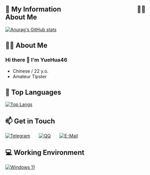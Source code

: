 <!--
**shengxi2000/shengxi2000** is a ✨ _special_ ✨ repository because its `README.md` (this file) appears on your GitHub profile.

Here are some ideas to get you started:

- 🔭 I’m currently working on ...
- 🌱 I’m currently learning ...
- 👯 I’m looking to collaborate on ...
- 🤔 I’m looking for help with ...
- 💬 Ask me about ...
- 📫 How to reach me: ...
- 😄 Pronouns: ...
- ⚡ Fun fact: ...
  -->

## 🏅 My Information &nbsp;&nbsp;&nbsp;&nbsp;&nbsp;&nbsp;&nbsp;&nbsp;&nbsp;&nbsp;&nbsp;&nbsp;&nbsp;&nbsp;&nbsp;&nbsp;&nbsp;&nbsp;&nbsp;&nbsp;  &nbsp;&nbsp;&nbsp;&nbsp;&nbsp;&nbsp;&nbsp;&nbsp;&nbsp;&nbsp;&nbsp;&nbsp;&nbsp;&nbsp;&nbsp;&nbsp;&nbsp;&nbsp;&nbsp;&nbsp;&nbsp;&nbsp;&nbsp;&nbsp;&nbsp; 🧑‍💻 About Me

[![Anurag's GitHub stats](https://github-readme-stats.vercel.app/api?username=YueHua46&show_icons=true&theme=synthwave)](https://github.com/anuraghazra/github-readme-stats) 

## 🧑‍💻 About Me
### Hi there 👋 I'm YueHua46

 - Chinese / 22 y.o.
 - Amateur Tipster

## 🌱 Top Languages

[![Top Langs](https://github-readme-stats.vercel.app/api/top-langs/?username=YueHua46&layout=compact&theme=synthwave)](https://github.com/anuraghazra/github-readme-stats)

## 📫 Get in Touch

[![Telegram](https://img.shields.io/badge/shengxi2000-3db6f1?style=flat-square&logo=Telegram&logoColor=2ca5e0)]() &nbsp; &nbsp; &nbsp; [![QQ](https://img.shields.io/badge/2766274062-4ab7f5?style=flat-square&logo=tencentqq)](http://wpa.qq.com/msgrd?v=3&uin=2962952929&site=qq&menu=yes) &nbsp; &nbsp; &nbsp; [![E-Mail](https://img.shields.io/badge/-2766274062@qq.com-168de2?style=flat-square&logo=gmail&logoColor=white&labelColor=168de2)](mailto:2766274062@qq.com)

## 💻 Working Environment

[![Windows 11](https://img.shields.io/badge/Windows%2011-00adef?style=flat-square&logo=windows&logoColor=ffffff)](https://learn.microsoft.com/en-us/windows/whats-new/windows-11-overview)
